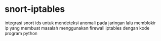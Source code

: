 # snort-iptables
integrasi snort ids untuk mendeteksi anomali pada jaringan lalu memblokir ip yang membuat masalah menggunakan firewall iptables dengan kode program python
